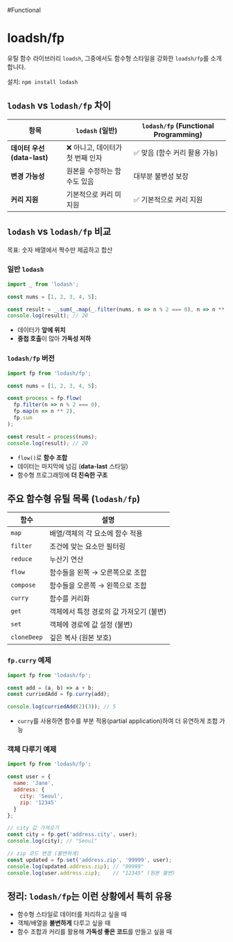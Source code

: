 #Functional

# loadsh/fp

유틸 함수 라이브러리 `loadsh`, 그중에서도 함수형 스타일을 강화한 `loadsh/fp`를 소개합니다.

설치: `npm install lodash`

## `lodash` vs `lodash/fp` 차이

| 항목                    | `lodash` (일반)       | `lodash/fp` (Functional Programming) |
| --------------------- | ------------------- | ------------------------------------ |
| **데이터 우선(data-last)** | ❌ 아니고, 데이터가 첫 번째 인자 | ✅ 맞음 (함수 커리 활용 가능)                   |
| **변경 가능성**            | 원본을 수정하는 함수도 있음     | 대부분 불변성 보장                           |
| **커리 지원**             | 기본적으로 커리 미지원        | ✅ 기본적으로 커리 지원                        |

## `lodash` vs `lodash/fp` 비교

목표: 숫자 배열에서 짝수만 제곱하고 합산

### 일반 `lodash`
```js
import _ from 'lodash';

const nums = [1, 2, 3, 4, 5];

const result = _.sum(_.map(_.filter(nums, n => n % 2 === 0), n => n ** 2));
console.log(result); // 20
```
- 데이터가 **앞에 위치**
- **중첩 호출**이 많아 **가독성 저하**

### `lodash/fp` 버전
```js
import fp from 'lodash/fp';

const nums = [1, 2, 3, 4, 5];

const process = fp.flow(
  fp.filter(n => n % 2 === 0),
  fp.map(n => n ** 2),
  fp.sum
);

const result = process(nums);
console.log(result); // 20
```
- `flow()`로 **함수 조합**
- 데이터는 마지막에 넘김 (**data-last** 스타일)
- 함수형 프로그래밍에 **더 친숙한 구조**

## 주요 함수형 유틸 목록 (`lodash/fp`)

| 함수          | 설명                      |
| ----------- | ----------------------- |
| `map`       | 배열/객체의 각 요소에 함수 적용      |
| `filter`    | 조건에 맞는 요소만 필터링          |
| `reduce`    | 누산기 연산                  |
| `flow`      | 함수들을 왼쪽 → 오른쪽으로 조합      |
| `compose`   | 함수들을 오른쪽 → 왼쪽으로 조합      |
| `curry`     | 함수를 커리화                 |
| `get`       | 객체에서 특정 경로의 값 가져오기 (불변) |
| `set`       | 객체에 경로에 값 설정 (불변)       |
| `cloneDeep` | 깊은 복사 (원본 보호)           |

### `fp.curry` 예제
```js
import fp from 'lodash/fp';

const add = (a, b) => a + b;
const curriedAdd = fp.curry(add);

console.log(curriedAdd(2)(3)); // 5
```
- `curry`를 사용하면 함수를 부분 적용(partial application)하여 더 유연하게 조합 가능

### 객체 다루기 예제
```js
import fp from 'lodash/fp';

const user = {
  name: 'Jane',
  address: {
    city: 'Seoul',
    zip: '12345'
  }
};

// city 값 가져오기
const city = fp.get('address.city', user);
console.log(city); // "Seoul"

// zip 코드 변경 (불변하게)
const updated = fp.set('address.zip', '99999', user);
console.log(updated.address.zip); // "99999"
console.log(user.address.zip);    // "12345" (원본 불변)
```

## 정리: `lodash/fp`는 이런 상황에서 특히 유용
- 함수형 스타일로 데이터를 처리하고 싶을 때
- 객체/배열을 **불변하게** 다루고 싶을 때
- 함수 조합과 커리를 활용해 **가독성 좋은 코드**를 만들고 싶을 때

